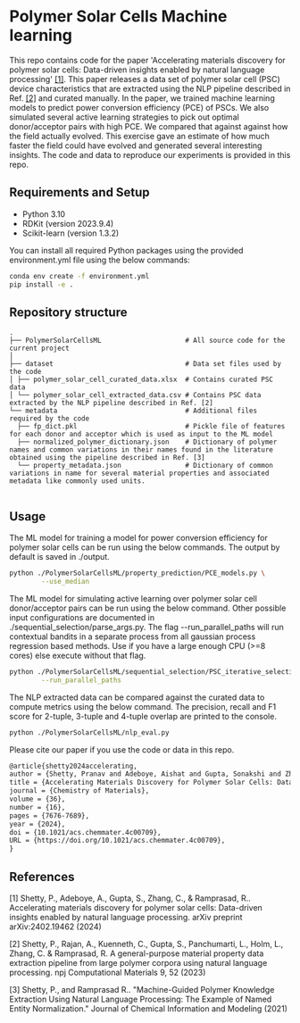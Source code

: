# Polymer Solar Cells Machine learning

This repo contains code for the paper 'Accelerating materials discovery for polymer solar cells: Data-driven insights enabled by natural language processing' [[1]](https://arxiv.org/abs/2402.19462). This paper releases a data set of polymer solar cell (PSC) device characteristics that are extracted using the NLP pipeline described in Ref. [[2]](https://www.nature.com/articles/s41524-023-01003-w) and curated manually. In the paper, we trained machine learning models to predict power conversion efficiency (PCE) of PSCs. We also simulated several active learning strategies to pick out optimal donor/acceptor pairs with high PCE. We compared that against against how the field actually evolved. This exercise gave an estimate of how much faster the field could have evolved and generated several interesting insights. The code and data to reproduce our experiments is provided in this repo.

## Requirements and Setup

- Python 3.10
- RDKit (version 2023.9.4)
- Scikit-learn (version 1.3.2)

You can install all required Python packages using the provided environment.yml file using the below commands:
```bash
conda env create -f environment.yml
pip install -e .
```

## Repository structure
```
.
├── PolymerSolarCellsML                     # All source code for the current project
│ 
├── dataset                                 # Data set files used by the code
│ ├── polymer_solar_cell_curated_data.xlsx  # Contains curated PSC data
│ └── polymer_solar_cell_extracted_data.csv # Contains PSC data extracted by the NLP pipeline described in Ref. [2]
└── metadata                                # Additional files required by the code
  ├── fp_dict.pkl                           # Pickle file of features for each donor and acceptor which is used as input to the ML model
  ├── normalized_polymer_dictionary.json    # Dictionary of polymer names and common variations in their names found in the literature obtained using the pipeline described in Ref. [3]
  └── property_metadata.json                # Dictionary of common variations in name for several material properties and associated metadata like commonly used units.
  
 ```

## Usage

The ML model for training a model for power conversion efficiency for polymer solar cells can be run using the below commands. The output by default is saved in ./output.

```bash
python ./PolymerSolarCellsML/property_prediction/PCE_models.py \
        --use_median
```

The ML model for simulating active learning over polymer solar cell donor/acceptor pairs can be run using the below command. Other possible input configurations are documented in ./sequential_selection/parse_args.py. The flag --run_parallel_paths will run contextual bandits in a separate process from all gaussian process regression based methods. Use if you have a large enough CPU (>=8 cores) else execute without that flag.

```bash
python ./PolymerSolarCellsML/sequential_selection/PSC_iterative_selection.py \
        --run_parallel_paths
```

The NLP extracted data can be compared against the curated data to compute metrics using the below command. The precision, recall and F1 score for 2-tuple, 3-tuple and 4-tuple overlap are printed to the console.

```bash
python ./PolymerSolarCellsML/nlp_eval.py
```

Please cite our paper if you use the code or data in this repo.

```latex
@article{shetty2024accelerating,
author = {Shetty, Pranav and Adeboye, Aishat and Gupta, Sonakshi and Zhang, Chao and Ramprasad, Rampi},
title = {Accelerating Materials Discovery for Polymer Solar Cells: Data-Driven Insights Enabled by Natural Language Processing},
journal = {Chemistry of Materials},
volume = {36},
number = {16},
pages = {7676-7689},
year = {2024},
doi = {10.1021/acs.chemmater.4c00709},
URL = {https://doi.org/10.1021/acs.chemmater.4c00709},
}
```

## References

[1] Shetty, P., Adeboye, A., Gupta, S., Zhang, C., & Ramprasad, R.. Accelerating materials discovery for polymer solar cells: Data-driven insights enabled by natural language processing. arXiv preprint arXiv:2402.19462 (2024)

[2] Shetty, P., Rajan, A., Kuenneth, C., Gupta, S., Panchumarti, L., Holm, L., Zhang, C. & Ramprasad, R.  A general-purpose material property data extraction pipeline from large polymer corpora using natural language processing. npj Computational Materials 9, 52 (2023) 

[3] Shetty, P., and Ramprasad R.. "Machine-Guided Polymer Knowledge Extraction Using Natural Language Processing: The Example of Named Entity Normalization." Journal of Chemical Information and Modeling (2021)
